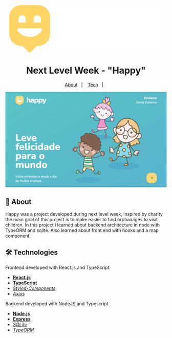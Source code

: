 <p align="center">
  <img alt="Happy" align="middle" title="Happy" src="web/src/images/logo.svg" />
</p>
  
  <h1 align="center">Next Level Week - "Happy"</h1>

<p align="center">
  <a href="#-about">About</a>&nbsp;&nbsp;&nbsp;|&nbsp;&nbsp;&nbsp;
  <a href="#-technologies">Tech</a>&nbsp;&nbsp;&nbsp;|&nbsp;&nbsp;&nbsp;
</p>
<img alt="Happy Index Page" src="public/home.png" />

 ## 📌 About
 Happy was a project developed during next level week, inspired by charity the main goal of this project is to make easier to find orphanages to visit children. In this project i learned about backend architecture in node with TypeORM and sqlite. Also learned about front end with hooks and a map component.

 ## 🛠 Technologies
Frontend developed with React.js and TypeScript.
- **[React.js](https://reactjs.org/)**
- **[TypeScript](https://www.typescriptlang.org/)**
- *[Styled-Components](https://styled-components.com/)*
- *[Axios](https://nodemon.io/)*

Backend developed with NodeJS and Typescript
- **[Node.js](https://nodejs.org/en/)**
- **[Express](https://expressjs.com/pt-br/)**
- *[SQLite](https://www.sqlite.org/index.html)*
- *[TypeORM](https://typeorm.io/)*

